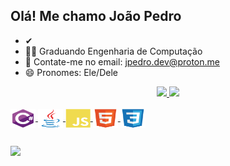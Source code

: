 ## Olá! Me chamo João Pedro

- ✔ 
- 👨‍🎓 Graduando Engenharia de Computação
- 📩 Contate-me no email: jpedro.dev@proton.me
- 😄 Pronomes: Ele/Dele

<div align="center">
  <a href="https://github.com/joaopedrodeveloper">
  <img height="160em" src="https://github-readme-stats.vercel.app/api?username=joaopedrodeveloper&show_icons=true&theme=tokyonight&include_all_commits=true&count_private=true"/>
  <img height="160em" src="https://github-readme-stats.vercel.app/api/top-langs/?username=joaopedrodeveloper&layout=compact&langs_count=7&theme=tokyonight"/>
</div>
  
 <div style="display: inline_block"><br>
   <img align="center" alt="Joao-Java" height="30" width="40" src="https://raw.githubusercontent.com/devicons/devicon/master/icons/csharp/csharp-original.svg">
  <img align="center" alt="Joao-Java" height="30" width="40" src="https://raw.githubusercontent.com/devicons/devicon/master/icons/java/java-original.svg">
  <img align="center" alt="Joao-Js" height="30" width="40" src="https://raw.githubusercontent.com/devicons/devicon/master/icons/javascript/javascript-plain.svg">
  <img align="center" alt="Joao-HTML" height="30" width="40" src="https://raw.githubusercontent.com/devicons/devicon/master/icons/html5/html5-original.svg">
  <img align="center" alt="Joao-CSS" height="30" width="40" src="https://raw.githubusercontent.com/devicons/devicon/master/icons/css3/css3-original.svg">
</div>

 ##
 
<div> 
  <a href="https://www.linkedin.com/" target="_blank"><img src="https://img.shields.io/badge/-LinkedIn-%230077B5?style=for-the-badge&logo=linkedin&logoColor=white" target="_blank"></a> 
</div>
  



